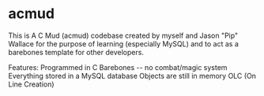 acmud
=====

This is A C Mud (acmud) codebase created by myself and Jason "Pip" Wallace for the purpose of learning (especially MySQL) and to act as a barebones template for other developers.

Features:
Programmed in C
Barebones -- no combat/magic system
Everything stored in a MySQL database
Objects are still in memory
OLC (On Line Creation)
